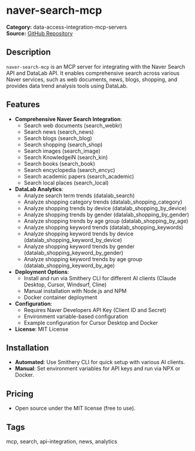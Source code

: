 # naver-search-mcp

**Category:** data-access-integration-mcp-servers  
**Source:** [GitHub Repository](https://github.com/isnow890/naver-search-mcp)

## Description
`naver-search-mcp` is an MCP server for integrating with the Naver Search API and DataLab API. It enables comprehensive search across various Naver services, such as web documents, news, blogs, shopping, and provides data trend analysis tools using DataLab.

## Features
- **Comprehensive Naver Search Integration**:
  - Search web documents (search_webkr)
  - Search news (search_news)
  - Search blogs (search_blog)
  - Search shopping (search_shop)
  - Search images (search_image)
  - Search KnowledgeiN (search_kin)
  - Search books (search_book)
  - Search encyclopedia (search_encyc)
  - Search academic papers (search_academic)
  - Search local places (search_local)
- **DataLab Analytics**:
  - Analyze search term trends (datalab_search)
  - Analyze shopping category trends (datalab_shopping_category)
  - Analyze shopping trends by device (datalab_shopping_by_device)
  - Analyze shopping trends by gender (datalab_shopping_by_gender)
  - Analyze shopping trends by age group (datalab_shopping_by_age)
  - Analyze shopping keyword trends (datalab_shopping_keywords)
  - Analyze shopping keyword trends by device (datalab_shopping_keyword_by_device)
  - Analyze shopping keyword trends by gender (datalab_shopping_keyword_by_gender)
  - Analyze shopping keyword trends by age group (datalab_shopping_keyword_by_age)
- **Deployment Options**:
  - Install and run via Smithery CLI for different AI clients (Claude Desktop, Cursor, Windsurf, Cline)
  - Manual installation with Node.js and NPM
  - Docker container deployment
- **Configuration**:
  - Requires Naver Developers API Key (Client ID and Secret)
  - Environment variable-based configuration
  - Example configuration for Cursor Desktop and Docker
- **License**: MIT License

## Installation
- **Automated**: Use Smithery CLI for quick setup with various AI clients.
- **Manual**: Set environment variables for API keys and run via NPX or Docker.

## Pricing
- Open source under the MIT license (free to use).

## Tags
mcp, search, api-integration, news, analytics
